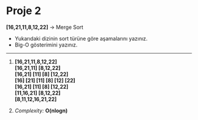# Proje 2

**[16,21,11,8,12,22]** -> Merge Sort

-   Yukarıdaki dizinin sort türüne göre aşamalarını yazınız.
-   Big-O gösterimini yazınız.

---
1) **[16,21,11,8,12,22]**<br>
**[16,21,11] [8,12,22]** <br>
**[16,21] [11] [8] [12,22]** <br>
**[16] [21] [11] [8] [12] [22]**<br>
**[16,21] [11] [8] [12,22]**<br>
**[11,16,21] [8,12,22]**<br>
**[8,11,12,16,21,22]**

2) *Complexity:* **O(nlogn)**